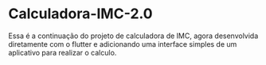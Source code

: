 # Calculadora-IMC-2.0
Essa é a continuação do projeto de calculadora de IMC, agora desenvolvida diretamente com o flutter e adicionando uma interface simples de um aplicativo para realizar o calculo.

